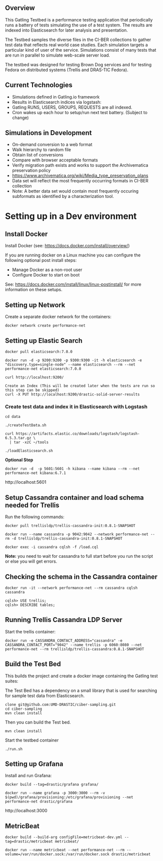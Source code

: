 ## Overview
This Gatling Testbed is a performance testing application that periodically runs a battery of tests simulating the use of a test system. The results are indexed into Elasticsearch for later analysis and presentation.

The Testbed samples the diverse files in the CI-BER collections to gather test data that reflects real world case studies. Each simulation targets a particular kind of user of the service. Simulations consist of many tests that are run in parallel to simulate web-scale server load.

The testbed was designed for testing Brown Dog services and for testing Fedora on distributed systems (Trellis and DRAS-TIC Fedora).

## Current Technologies
* Simulations defined in Gatling.io framework
* Results in Elasticsearch indices via logstash:
 * Gatling RUNS, USERS, GROUPS, REQUESTS are all indexed.
* Cron wakes up each hour to setup/run next test battery. (Subject to change)

## Simulations in Development
* On-demand conversion to a web format
 * Walk hierarchy to random file
 * Obtain list of conversions
 * Compare with browser acceptable formats
* Verify migration path exists and works to support the Archivematica preservation policy
 * https://www.archivematica.org/wiki/Media_type_preservation_plans
 * Data set will reflect the most frequently occurring formats in CI-BER collection
 * Note: A better data set would contain most frequently occuring subformats as identified by a characterization tool.


# Setting up in a Dev environment

## Install Docker
Install Docker (see: https://docs.docker.com/install/overview/)

If you are running docker on a Linux machine you can configure the following optional post install steps:
- Manage Docker as a non-root user
- Configure Docker to start on boot

See: https://docs.docker.com/install/linux/linux-postinstall/ for more information on these setups.

## Setting up Network

Create a separate docker network for the containers:
```shell
docker network create performance-net
```

## Setting up Elastic Search

```shell
docker pull elasticsearch:7.0.0

docker run -d -p 9200:9200 -p 9300:9300 -it -h elasticsearch -e "discovery.type=single-node" --name elasticsearch --rm --net performance-net elasticsearch:7.0.0

curl http://localhost:9200/

Create an Index (This will be created later when the tests are run so this step can be skipped)
curl -X PUT http://localhost:9200/drastic-solid-server-results
```

### Create test data and index it in Elasticsearch with Logstash
```shell
cd data

./createTestData.sh

curl https://artifacts.elastic.co/downloads/logstash/logstash-6.5.3.tar.gz \
  | tar -xzC ~/tools

./loadElasticsearch.sh
```

 
**Optional Step**

```shell
docker run -d  -p 5601:5601 -h kibana --name kibana --rm --net performance-net kibana:6.7.1
```

http://localhost:5601

## Setup Cassandra container and load schema needed for Trellis
Run the following commands:

```shell
docker pull trellisldp/trellis-cassandra-init:0.8.1-SNAPSHOT

docker run --name cassandra -p 9042:9042 --network performance-net --rm -d trellisldp/trellis-cassandra-init:0.8.1-SNAPSHOT

docker exec -i cassandra cqlsh -f /load.cql
```
**Note:** you need to wait for cassandra to full start before you run the script or else you will get errors.

## Checking the schema in the Cassandra container

```shell
docker run -it --network performance-net --rm cassandra cqlsh cassandra

cqlsh> USE trellis;
cqlsh> DESCRIBE tables;

```

## Running Trellis Cassandra LDP Server

Start the trellis container:
```shell
docker run -e CASSANDRA_CONTACT_ADDRESS="cassandra" -e CASSANDRA_CONTACT_PORT="9042" --name trellis -p 6060:8080 --net performance-net --rm trellisldp/trellis-cassandra:0.8.1-SNAPSHOT
```


## Build the Test Bed

This builds the project and create a docker image containing the Gatling test suites:

The Test Bed has a dependency on a small library that is used for searching for sample test data from Elasticsearch.

```shell
clone git@github.com:UMD-DRASTIC/ciber-sampling.git
cd ciber-sampling
mvn clean install
```
Then you can build the Test bed.

```shell
mvn clean install
```

Start the testbed container
```shell
./run.sh
```

## Setting up Grafana

Install and run Grafana:

```shell
docker build --tag=drastic/grafana grafana/

docker run --name grafana -p 3000:3000 --rm -v $(pwd)/grafana/provisioning:/etc/grafana/provisioning --net performance-net drastic/grafana
```

http://localhost:3000


## MetricBeat

```shell
docker build --build-arg configFile=metricbeat-dev.yml --tag=drastic/metricbeat metricbeat/

docker run --name metricbeat --net performance-net --rm --volume=/var/run/docker.sock:/var/run/docker.sock drastic/metricbeat
```
